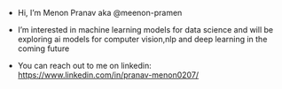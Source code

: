 - Hi, I’m Menon Pranav aka @meenon-pramen 
- I’m interested in machine learning models for data science and will be exploring ai models for computer vision,nlp and deep learning in the coming future

- You can reach out to me on linkedin: https://www.linkedin.com/in/pranav-menon0207/

